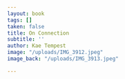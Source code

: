 ```yaml
---
layout: book
tags: []
taken: false
title: On Connection
subtitle: ''
author: Kae Tempest
image: "/uploads/IMG_3912.jpeg"
image_back: "/uploads/IMG_3913.jpeg"

---
```

